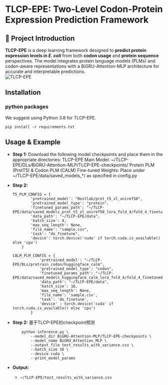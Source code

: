 # TLCP-EPE: Two-Level Codon-Protein Expression Prediction Framework

## 🧬 Project Introduction

**TLCP-EPE** is a deep learning framework designed to **predict protein expression levels in *E. coli*** from both **codon usage** and **protein sequence** perspectives. The model integrates protein language models (PLMs) and codon-aware representations with a BiGRU-Attention-MLP architecture for accurate and interpretable predictions.  
![TLCP-EPE](https://github.com/editSeqDesign/AutoPMD/blob/main/img/home.png) 

## Installation
### python packages
We suggest using Python 3.8 for TLCP-EPE.

```shell
pip install -r requirements.txt

```

## Usage & Example

- **Step 1:** 
    Download the following model checkpoints and place them in the appropriate directories:
    TLCP-EPE Main Model: 
        ~/TLCP-EPE/DLs/BiGRU-Attention-MLP/TLCP-EPE-checkpoints/
    Protein PLM (ProtT5) & Codon PLM (CALM) Fine-tuned Weights:
        Place under ~/TLCP-EPE/data/saved_models_*/ as specified in config.py
- **Step 2:** 
    ```shell
    T5_PLM_CONFIG = {
            'pretrained_model': "Rostlab/prot_t5_xl_uniref50",
            'pretrained_model_type': "protein",
            'finetuned_params_path': "~/TLCP-EPE/data/saved_models_prot_t5_xl_uniref50_lora_fold_4/fold_4_finetuned_params.pth",
            'data_path': "~/TLCP-EPE/data",
            'batch_size': 4, 
            'max_seq_length': None,
            'file_name': "sample.csv",
            'task': "do_finetune",
            'device': torch.device('cuda' if torch.cuda.is_available() else 'cpu')   
        }

    CALM_PLM_CONFIG = {
                'pretrained_model': "~/TLCP-EPE/DLs/pretrain_codon/huggingface_calm",
                'pretrained_model_type': "codon",
                'finetuned_params_path': "~/TLCP-EPE/data/saved_models_huggingface_calm_lora_fold_4/fold_4_finetuned_params.pth",
                'data_path': "~/TLCP-EPE/data",
                'batch_size': 16, 
                'max_seq_length': None,
                'file_name': 'sample.csv',
                'task': 'do_finetune',
                'device' : torch.device('cuda' if torch.cuda.is_available() else 'cpu')     
            }
    ```

- **Step 2:** 基于TLCP-EPE的checkpoint预测
    ```shell
        python inference.py \
            --model_dir BiGRU-Attention-MLP/TLCP-EPE-checkpoints \
            --model_name BiGRU_Attention_MLP \
            --output_file test_results_with_variance.csv \
            --batch_size 16 \
            --device cuda \
            --print_model_params    
    ```
- **Output:**
    - `~/TLCP-EPE/test_results_with_variance.csv` 

